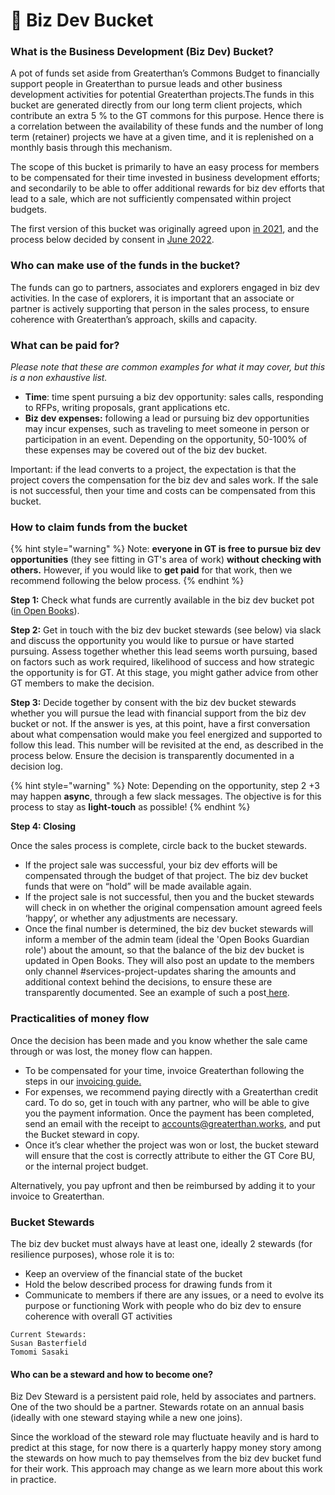 # 💸 Biz Dev Bucket

### What is the Business Development (Biz Dev) Bucket?&#x20;

A pot of funds set aside from Greaterthan’s Commons Budget to financially support people in Greaterthan to pursue leads and other business development activities for potential Greaterthan projects.The funds in this bucket are generated directly from our long term client projects, which contribute an extra 5 % to the GT commons for this purpose. Hence there is a correlation between the availability of these funds and the number of long term (retainer) projects we have at a given time, and it is replenished on a monthly basis through this mechanism.

The scope of this bucket is primarily to have an easy process for members to be compensated for their time invested in business development efforts; and secondarily to be able to offer additional rewards for biz dev efforts that lead to a sale, which are not sufficiently compensated within project budgets.

The first version of this bucket was originally agreed upon [in 2021](https://www.loomio.org/d/SPaUqGD2/proposal-for-better-rewarding-biz-dev-in-gt-), and the process below decided by consent in [June 2022](https://www.loomio.com/p/YygK90Pl/decision-to-try-the-new-biz-dev-bucket-process).

### Who can make use of the funds in the bucket?&#x20;

The funds can go to partners, associates and explorers engaged in biz dev activities. In the case of explorers, it is important that an associate or partner is actively supporting that person in the sales process, to ensure coherence with Greaterthan’s approach, skills and capacity.

### What can be paid for?&#x20;

_Please note that these are common examples for what it may cover, but this is a non exhaustive list._&#x20;

* **Time**: time spent pursuing a biz dev opportunity: sales calls, responding to RFPs, writing proposals, grant applications etc.&#x20;
* **Biz dev expenses:** following a lead or pursuing biz dev opportunities may incur expenses, such as traveling to meet someone in person or participation in an event. Depending on the opportunity, 50-100% of these expenses may be covered out of the biz dev bucket.

Important: if the lead converts to a project, the expectation is that the project covers the compensation for the biz dev and sales work. If the sale is not successful, then your time and costs can be compensated from this bucket.

### How to claim funds from the bucket

{% hint style="warning" %}
Note: **everyone in GT is free to pursue biz dev opportunities** (they see fitting in GT's area of work) **without checking with others.** However, if you would like to **get paid** for that work, then we recommend following the below process.
{% endhint %}

**Step 1:** Check what funds are currently available in the biz dev bucket pot ([in Open Books](https://airtable.com/appT4LEFfkKzgOJzg/paglPqKu6ag5iIzAX)).

**Step 2:** Get in touch with the biz dev bucket stewards (see below) via slack and discuss the opportunity you would like to pursue or have started pursuing. Assess together whether this lead seems worth pursuing, based on factors such as work required, likelihood of success and how strategic the opportunity is for GT. At this stage, you might gather advice from other GT members to make the decision.

**Step 3:** Decide together by consent with the biz dev bucket stewards whether you will pursue the lead with financial support from the biz dev bucket or not. If the answer is yes, at this point, have a first conversation about what compensation would make you feel energized and supported to follow this lead. This number will be revisited at the end, as described in the process below. Ensure the decision is transparently documented in a decision log.

{% hint style="warning" %}
Note: Depending on the opportunity, step 2 +3 may happen **async**, through a few slack messages. The objective is for this process to stay as **light-touch** as possible!
{% endhint %}

**Step 4: Closing**&#x20;

Once the sales process is complete, circle back to the bucket stewards.&#x20;

* If the project sale was successful, your biz dev efforts will be compensated through the budget of that project. The biz dev bucket funds that were on “hold” will be made available again.
* If the project sale is not successful, then you and the bucket stewards will check in on whether the original compensation amount agreed feels ‘happy’, or whether any adjustments are necessary.
* Once the final number is determined, the biz dev bucket stewards will inform a member of the admin team (ideal the 'Open Books Guardian role') about the amount, so that the balance of the biz dev bucket is updated in Open Books. They will also post an update to the members only channel #services-project-updates sharing the amounts and additional context behind the decisions, to ensure these are transparently documented. See an example of such a post[ here](https://greaterfinance.slack.com/archives/C03RYNTLF5J/p1670240318347439).&#x20;

### Practicalities of money flow

Once the decision has been made and you know whether the sale came through or was lost, the money flow can happen.

* To be compensated for your time, invoice Greaterthan following the steps in our [invoicing guide. ](https://docs.google.com/document/d/1WLoADkijt0G-RU7BCE4ZhmDYiSVW7Kh47aAI-lPV17o/edit#heading=h.dtmdrw3hm62q)
* For expenses, we recommend paying directly with a Greaterthan credit card. To do so, get in touch with any partner, who will be able to give you the payment information. Once the payment has been completed, send an email with the receipt to accounts@greaterthan.works, and put the Bucket steward in copy.&#x20;
* Once it’s clear whether the project was won or lost, the bucket steward will ensure that the cost is correctly attribute to either the GT Core BU, or the internal project budget.

Alternatively, you pay upfront and then be reimbursed by adding it to your invoice to Greaterthan.

### Bucket Stewards&#x20;

The biz dev bucket must always have at least one, ideally 2 stewards (for resilience purposes), whose role it is to:&#x20;

* Keep an overview of the financial state of the bucket&#x20;
* Hold the below described process for drawing funds from it
* Communicate to members if there are any issues, or a need to evolve its purpose or functioning Work with people who do biz dev to ensure coherence with overall GT activities

```
Current Stewards: 
Susan Basterfield
Tomomi Sasaki
```

#### Who can be a steward and how to become one?&#x20;

Biz Dev Steward is a persistent paid role, held by associates and partners. One of the two should be a partner. Stewards rotate on an annual basis (ideally with one steward staying while a new one joins).

Since the workload of the steward role may fluctuate heavily and is hard to predict at this stage, for now there is a quarterly happy money story among the stewards on how much to pay themselves from the biz dev bucket fund for their work. This approach may change as we learn more about this work in practice.
